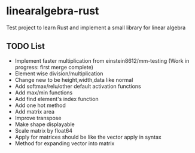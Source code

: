 # linearalgebra-rust

Test project to learn Rust and implement a small library for linear algebra

## TODO List
- Implement faster multiplication from einstein8612/mm-testing (Work in progress: first merge complete)
- Element wise division/multiplication
- Change new to be height,width,data like normal
- Add softmax/relu/other default activation functions
- Add max/min functions
- Add find element's index function
- Add one hot method
- Add matrix area
- Improve transpose
- Make shape displayable
- Scale matrix by float64
- Apply for matrices should be like the vector apply in syntax
- Method for expanding vector into matrix